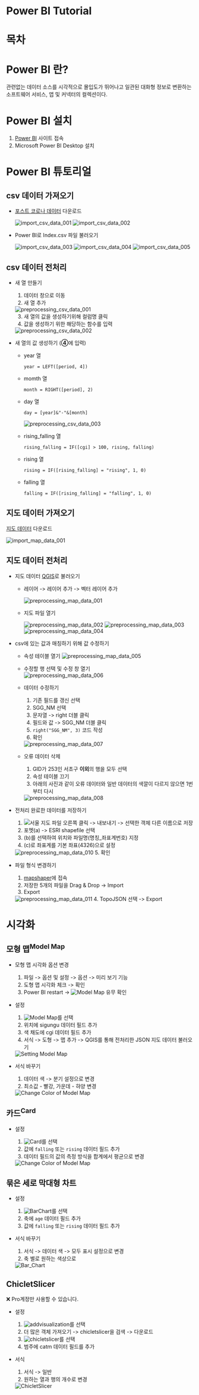 # Power BI Tutorial

# 목차

# Power BI 란?
관련없는 데이터 소스를 시각적으로 몰입도가 뛰어나고 일관된 대화형 정보로 변환하는 소프트웨어 서비스, 앱 및 커넥터의 컬렉션이다.

# Power BI 설치
  1. [Power BI](https://powerbi.microsoft.com/ko-kr/downloads/) 사이트 접속 
  2. Microsoft Power BI Desktop 설치

# Power BI 튜토리얼
  ## csv 데이터 가져오기 
  - [포스트 코로나 데이터](https://dacon.io/competitions/official/235618/overview/description) 다운로드 
    
    <img src="./image/import_csv_data_001.PNG" alt="import_csv_data_001">
    <img src="./image/import_csv_data_002.PNG" alt="import_csv_data_002">
    
  
  - Power BI로 Index.csv 파일 불러오기
  
    <img src="./image/import_csv_data_003.PNG" alt="import_csv_data_003">
    <img src="./image/import_csv_data_004.PNG" alt="import_csv_data_004">
    <img src="./image/import_csv_data_005.PNG" alt="import_csv_data_005">

  
  ## csv 데이터 전처리
   
  - 새 열 만들기
    1. 데이터 창으로 이동
    2. 새 열 추가
  
    <img src="./image/preprocessing_csv_data_001.PNG" alt="preprocessing_csv_data_001"> 
    
    3. 새 열의 값을 생성하기위해 컬럼명 클릭
    4. 값을 생성하기 위한 해당하는 함수를 입력  
    
    <img src="./image/preprocessing_csv_data_002.PNG" alt="preprocessing_csv_data_002">
  
  
  - 새 열의 값 생성하기 (**④**에 입력)
    * year 열
  
          year = LEFT([period, 4])
    
    * momth 열
          
          month = RIGHT([period], 2) 
  
    * day 열
      
          day = [year]&"-"&[month]
      
        <img src="./image/preprocessing_csv_data_003.PNG" alt="preprocessing_csv_data_003">

    
    * rising_falling 열
      
          rising_falling = IF([cgi] > 100, rising, falling)
          
    * rising 열
        
          rising = IF([rising_falling] = "rising", 1, 0)
          
    * falling 열
    
          falling = IF([rising_falling] = "falling", 1, 0)
    
  
  ## 지도 데이터 가져오기
  [지도 데이터](http://data.nsdi.go.kr/dataset/15144) 다운로드

  <img src="./image/import_map_data_001.PNG" alt="import_map_data_001">

  
  ## 지도 데이터 전처리
  
  - 지도 데이터 [QGIS](../QGIS/qgis_tutorial.md)로 불러오기
    - 레이어 -> 레이어 추가 -> 벡터 레이어 추가
      
      <img src="./image/preprocessing_map_data_001.PNG" alt="preprocessing_map_data_001">

      
    - 지도 파일 열기
    
      <img src="./image/preprocessing_map_data_002.PNG" alt="preprocessing_map_data_002">
      <img src="./image/preprocessing_map_data_003.PNG" alt="preprocessing_map_data_003">
      <img src="./image/preprocessing_map_data_004.PNG" alt="preprocessing_map_data_004">
  
    
  - csv에 있는 값과 매칭하기 위해 값 수정하기
    - 속성 테이블 열기
      <img src="./image/preprocessing_map_data_005.PNG" alt="preprocessing_map_data_005">
    - 수정할 행 선택 및 수정 창 열기  
      <img src="./image/preprocessing_map_data_006.PNG" alt="preprocessing_map_data_006">

    - 데이터 수정하기
        1. 기존 필드를 갱신 선택
        2. SGG_NM 선택
        3. 문자열 -> right 더블 클릭
        4. 필드와 값 -> SGG_NM 더블 클릭
        5. `right("SGG_NM", 3)` 코드 작성
        6. 확인
  
      <img src="./image/preprocessing_map_data_007.PNG" alt="preprocessing_map_data_007">
      
    - 오류 데이터 삭제
      1. GID가 253인 서초구 **이외**의 행을 모두 선택
      2. 속성 테이블 끄기
      3. 아래의 사진과 같이 오류 데이터와 일반 데이터의 색깔이 다르지 않으면 1번부터 다시
        <img src="./image/preprocessing_map_data_008.PNG" alt="preprocessing_map_data_008">
    
  - 전처리 완료한 데이터를 저장하기  
    1. ![서울 지도 파일](./image/preprocessing_map_data_009.PNG) 오른쪽 클릭 -> 내보내기 -> 선택한 객체 다른 이름으로 저장
    2. 포멧(a) -> ESRI shapefile 선택
    3. (b)를 선택하여 위치와 파일명(명칭_좌표계번호) 지정
    4. (c)로 좌표계를 기본 좌표(4326)으로 설정
      <img src="./image/preprocessing_map_data_010.PNG" alt="preprocessing_map_data_010">
    5. 확인
    
  - 파일 형식 변경하기
    1. [mapshaper](https://mapshaper.org/)에 접속
    2. 저장한 5개의 파일을 Drag & Drop -> Import
    3. Export
    <img src="./image/preprocessing_map_data_011.PNG" alt="preprocessing_map_data_011">
    4. TopoJSON 선택 -> Export
    
# 시각화

## 모형 맵<sup>Model Map</sup>

  - 모형 맵 시각화 옵션 변경
      1. 파일 -> 옵션 및 설정 -> 옵션 -> 미리 보기 기능
      2. 도형 맵 시각화 체크 -> 확인
      3. Power BI restart -> ![Model Map](./image/visualization_001.png) 유무 확인
  
  - 설정
    1. ![Model Map](./image/visualization_001.png)를 선택
    2. 위치에 sigungu 데이터 필드 추가
    3. 색 채도에 cgi 데이터 필드 추가
    4. 서식 -> 도형 -> 맵 추가 -> QGIS를 통해 전처리한 JSON 지도 데이터 불러오기
  
    <img src="./image/visualization_002.gif" alt="Setting Model Map">
    
  - 서식 바꾸기
    1. 데이터 색 -> 분기 설정으로 변경
    2. 최소값 - 빨강, 가운데 - 햐양 변경
    
    <img src="./image/visualization_003.gif" alt="Change Color of Model Map">
    
## 카드<sup>Card</sup>
  
  - 설정
    1. ![Card](./image/visualization_004.png)를 선택
    2. 값에 `falling` 또는 `rising` 데이터 필드 추가
    3. 데이터 필드의 값의 측정 방식을 합계에서 평균으로 변경
    
    <img src="./image/visualization_005.gif" alt="Change Color of Model Map">

## 묶은 세로 막대형 차트
  
  - 설정
    1. ![BarChart](./image/visualization_006.png)를 선택
    2. 축에 `age` 데이터 필드 추가
    3. 값에 `falling` 또는 `rising` 데이터 필드 추가
    
  - 서식 바꾸기
    1. 서식 -> 데이터 색 -> 모두 표시 설정으로 변경
    2. 축 별로 원하는 색상으로  
    
    <img src="./image/visualization_007.gif" alt="Bar_Chart">
    
## ChicletSlicer
  
  :x: Pro계정만 사용할 수 있습니다.
  
  - 설정
    1. ![addvisualization](./image/visualization_008.png)를 선택
    2. 더 많은 객체 가져오기 -> chicletslicer을 검색 -> 다운로드
    3. ![chicletslicer](./image/visualization_009.png)를 선택
    4. 범주에 catm 데이터 필드를 추가
    
  - 서식
    1. 서식 -> 일반
    2. 원하는 열과 행의 개수로 변경
    
    <img src="./image/visualization_010.gif" alt="ChicletSlicer">
  
  
    
    
    
  
  
  
